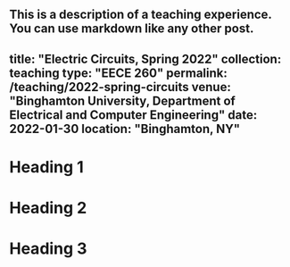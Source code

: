 This is a description of a teaching experience. You can use markdown like any other post.
---
title: "Electric Circuits, Spring 2022"
collection: teaching
type: "EECE 260"
permalink: /teaching/2022-spring-circuits
venue: "Binghamton University, Department of Electrical and Computer Engineering"
date: 2022-01-30
location: "Binghamton, NY"
---



Heading 1
======

Heading 2
======

Heading 3
======
